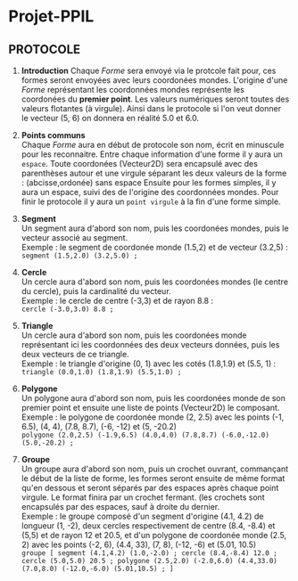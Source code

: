 # Projet-PPIL





## PROTOCOLE 

1. **Introduction** 
Chaque *Forme* sera envoyé via le protcole fait pour, ces formes seront envoyées avec leurs coordonées mondes. L'origine d'une *Forme* représentant les coordonnées mondes représente les coordonées du **premier point**. Les valeurs numériques seront toutes des valeurs flotantes (à virgule). Ainsi dans le protocole si l'on veut donner le vecteur (5, 6) on donnera en réalité 5.0 et 6.0. 


2. **Points communs**  
Chaque *Forme* aura en début de protocole son nom, écrit en minuscule pour les reconnaitre. Entre chaque information d'une forme il y aura un `espace`. Toute coordonées (Vecteur2D) sera encapsulé avec des parenthèses autour et une virgule séparant les deux valeurs de la forme : (abcisse,ordonée) sans espace
Ensuite pour les formes simples, il y aura un espace, suivi des de l'origine des coordonnées mondes. Pour finir le protocole il y aura un `point virgule` à la fin d'une forme simple. 

3. **Segment**  
Un segment aura d'abord son nom, puis les coordonées mondes, puis le vecteur associé au segment.   
Exemple : le segment de coordonée monde (1.5,2) et de vecteur (3.2,5) :  
`segment (1.5,2.0) (3.2,5.0) ;`

4. **Cercle**  
Un cercle aura d'abord son nom, puis les coordonées mondes (le centre du cercle), puis la cardinalité du vecteur.   
Exemple : le cercle de centre (-3,3) et de rayon 8.8 :  
`cercle (-3.0,3.0) 8.8 ;`

5. **Triangle**   
Un cercle aura d'abord son nom, puis les coordonées monde représentant ici les coordonnées des deux vecteurs données, puis les deux vecteurs de ce triangle.  
Exemple : le triangle d'origine (0, 1) avec les cotés (1.8,1.9) et (5.5, 1) :  
`triangle (0.0,1.0) (1.8,1.9) (5.5,1.0) ;`

6. **Polygone**   
Un polygone aura d'abord son nom, puis les coordonées monde de son premier point et ensuite une liste de points (Vecteur2D) le composant.  
Exemple : le polygone de coordonée monde (2, 2.5) avec les points (-1, 6.5), (4, 4), (7.8, 8.7), (-6, -12) et (5, -20.2)  
`polygone (2.0,2.5) (-1.9,6.5) (4.0,4.0) (7.8,8.7) (-6.0,-12.0) (5.0,-20.2) ;`

7. **Groupe**  
Un groupe aura d'abord son nom, puis un crochet ouvrant, commançant le début de la liste de forme, les formes seront ensuite de même format qu'en dessous et seront séparés par des espaces après chaque point virgule. Le format finira par un crochet fermant. (les crochets sont encapsulés par des espaces, sauf à droite du dernier.   
Exemple : le groupe composé d'un segment d'origine (4.1, 4.2) de longueur (1, -2), deux cercles respectivement de centre (8.4, -8.4) et (5,5) et de rayon 12 et 20.5, et d'un polygone de coordonée monde (2.5, 2) avec les points (-2, 6), (4.4, 33), (7, 8), (-12, -6) et (5.01, 10.5)   
`groupe [ segment (4.1,4.2) (1.0,-2.0) ; cercle (8.4,-8.4) 12.0 ; cercle (5.0,5.0) 20.5 ; polygone (2.5,2.0) (-2.0,6.0) (4.4,33.0) (7.0,8.0) (-12.0,-6.0) (5.01,10.5) ; ]`